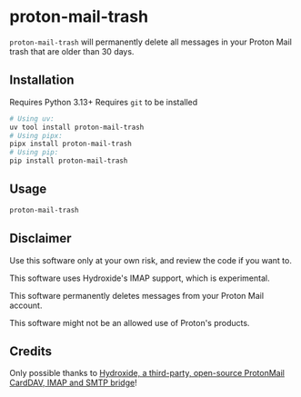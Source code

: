 # proton-mail-trash
`proton-mail-trash` will permanently delete all messages in your Proton Mail trash that are older than 30 days.

## Installation
Requires Python 3.13+
Requires `git` to be installed
```bash
# Using uv:
uv tool install proton-mail-trash
# Using pipx:
pipx install proton-mail-trash
# Using pip:
pip install proton-mail-trash
```

## Usage
```bash
proton-mail-trash
```

## Disclaimer
Use this software only at your own risk, and review the code if you want to.

This software uses Hydroxide's IMAP support, which is experimental.

This software permanently deletes messages from your Proton Mail account.

This software might not be an allowed use of Proton's products.

## Credits
Only possible thanks to [Hydroxide, a third-party, open-source ProtonMail CardDAV, IMAP and SMTP bridge](https://github.com/emersion/hydroxide)!
